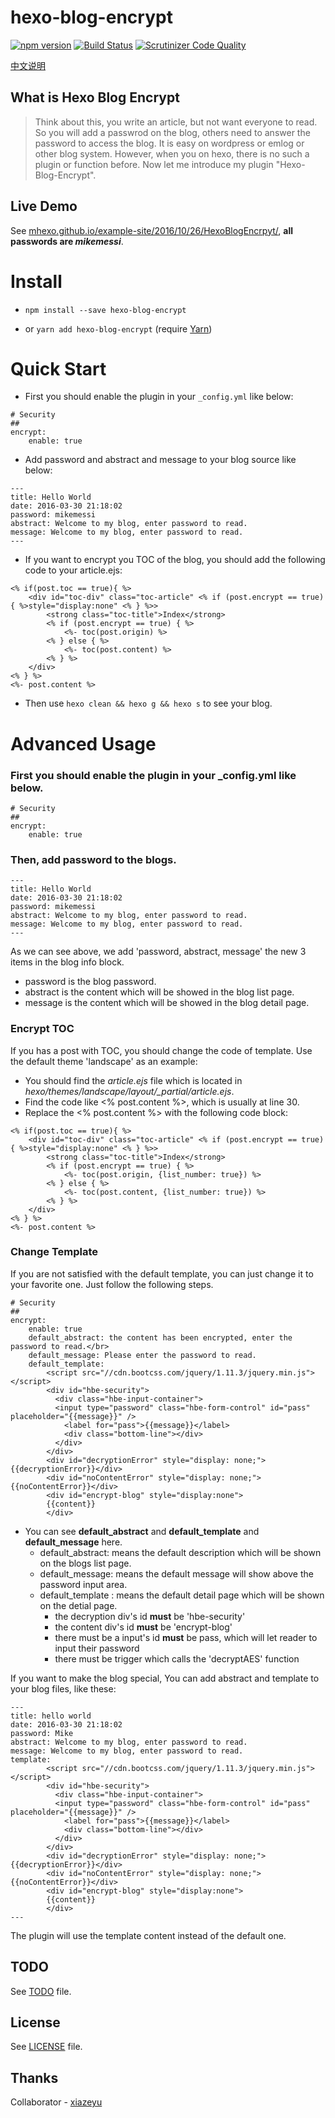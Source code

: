# hexo-blog-encrypt

[![npm version](https://badge.fury.io/js/hexo-blog-encrypt.svg)](https://badge.fury.io/js/hexo-blog-encrypt)
[![Build Status](https://scrutinizer-ci.com/g/MikeCoder/hexo-blog-encrypt/badges/build.png?b=master)](https://scrutinizer-ci.com/g/MikeCoder/hexo-blog-encrypt/build-status/master)
[![Scrutinizer Code Quality](https://scrutinizer-ci.com/g/MikeCoder/hexo-blog-encrypt/badges/quality-score.png?b=master)](https://scrutinizer-ci.com/g/MikeCoder/hexo-blog-encrypt/?branch=master)

[中文说明](./ReadMe.zh.md)

## What is Hexo Blog Encrypt
> Think about this, you write an article, but not want everyone to read. So you will add a passwrod on the blog, others need to answer the password to access the blog.
> It is easy on wordpress or emlog or other blog system. However, when you on hexo, there is no such a plugin or function before.
> Now let me introduce my plugin "Hexo-Blog-Encrypt".

## Live Demo
See [mhexo.github.io/example-site/2016/10/26/HexoBlogEncrpyt/](https://mhexo.github.io/example-site/2016/10/26/HexoBlogEncrpyt/), **all passwords are *mikemessi***.

# Install
+ `npm install --save hexo-blog-encrypt`

+ or `yarn add hexo-blog-encrypt` (require [Yarn](https://yarnpkg.com/en/))

# Quick Start
+ First you should enable the plugin in your `_config.yml` like below:

```
# Security
##
encrypt:
    enable: true
```

+ Add password and abstract and message to your blog source like below:

```
---
title: Hello World
date: 2016-03-30 21:18:02
password: mikemessi
abstract: Welcome to my blog, enter password to read.
message: Welcome to my blog, enter password to read.
---
```

+ If you want to encrypt you TOC of the blog, you should add the following code to your article.ejs:

```
<% if(post.toc == true){ %>
    <div id="toc-div" class="toc-article" <% if (post.encrypt == true) { %>style="display:none" <% } %>>
        <strong class="toc-title">Index</strong>
        <% if (post.encrypt == true) { %>
            <%- toc(post.origin) %>
        <% } else { %>
            <%- toc(post.content) %>
        <% } %>
    </div>
<% } %>
<%- post.content %>
```

+ Then use `hexo clean && hexo g && hexo s` to see your blog.

# Advanced Usage

### First you should enable the plugin in your _config.yml like below.
```
# Security
##
encrypt:
    enable: true
```

### Then, add password to the blogs.

```
---
title: Hello World
date: 2016-03-30 21:18:02
password: mikemessi
abstract: Welcome to my blog, enter password to read.
message: Welcome to my blog, enter password to read.
---
```
As we can see above, we add 'password, abstract, message' the new 3 items in the blog info block.
+ password is the blog password.
+ abstract is the content which will be showed in the blog list page.
+ message is the content which will be showed in the blog detail page.

### Encrypt TOC

If you has a post with TOC, you should change the code of template. Use the default theme 'landscape' as an example:

+ You should find the *article.ejs* file which is located in *hexo/themes/landscape/layout/_partial/article.ejs*.
+ Find the code like <% post.content %>, which is usually at line 30.
+ Replace the <% post.content %> with the following code block:
```
<% if(post.toc == true){ %>
    <div id="toc-div" class="toc-article" <% if (post.encrypt == true) { %>style="display:none" <% } %>>
        <strong class="toc-title">Index</strong>
        <% if (post.encrypt == true) { %>
            <%- toc(post.origin, {list_number: true}) %>
        <% } else { %>
            <%- toc(post.content, {list_number: true}) %>
        <% } %>
    </div>
<% } %>
<%- post.content %>
```

### Change Template

If you are not satisfied with the default template, you can just change it to your favorite one. Just follow the following steps.

```
# Security
##
encrypt:
    enable: true
    default_abstract: the content has been encrypted, enter the password to read.</br>
    default_message: Please enter the password to read.
    default_template:
        <script src="//cdn.bootcss.com/jquery/1.11.3/jquery.min.js"></script>
        <div id="hbe-security">
          <div class="hbe-input-container">
          <input type="password" class="hbe-form-control" id="pass" placeholder="{{message}}" />
            <label for="pass">{{message}}</label>
            <div class="bottom-line"></div>
          </div>
        </div>
        <div id="decryptionError" style="display: none;">{{decryptionError}}</div>
        <div id="noContentError" style="display: none;">{{noContentError}}</div>
        <div id="encrypt-blog" style="display:none">
        {{content}}
        </div>
```

+ You can see **default_abstract** and **default_template** and **default_message** here.
    + default_abstract: means the default description which will be shown on the blogs list page.
    + default_message: means the default message will show above the password input area.
    + default_template : means the default detail page which will be shown on the detial page.
        + the decryption div's id **must** be 'hbe-security'
        + the content div's id **must** be 'encrypt-blog'
        + there must be a input's id **must** be pass, which will let reader to input their password
        + there must be trigger which calls the 'decryptAES' function

If you want to make the blog special, You can add abstract and template to your blog files, like these:
```
---
title: hello world
date: 2016-03-30 21:18:02
password: Mike
abstract: Welcome to my blog, enter password to read.
message: Welcome to my blog, enter password to read.
template:
        <script src="//cdn.bootcss.com/jquery/1.11.3/jquery.min.js"></script>
        <div id="hbe-security">
          <div class="hbe-input-container">
          <input type="password" class="hbe-form-control" id="pass" placeholder="{{message}}" />
            <label for="pass">{{message}}</label>
            <div class="bottom-line"></div>
          </div>
        </div>
        <div id="decryptionError" style="display: none;">{{decryptionError}}</div>
        <div id="noContentError" style="display: none;">{{noContentError}}</div>
        <div id="encrypt-blog" style="display:none">
        {{content}}
        </div>
---
```

The plugin will use the template content instead of the default one.

## TODO
See [TODO](./TODO.md) file.

## License
See [LICENSE](./LICENSE) file.

## Thanks
Collaborator - [xiazeyu](https://github.com/xiazeyu)
